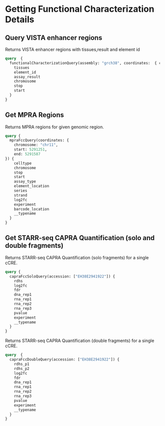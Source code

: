# Getting Functional Characterization Details

## Query VISTA enhancer regions

Returns VISTA enhancer regions with tissues,result and element id 

```graphql
query  {
  functionalCharacterizationQuery(assembly: "grch38", coordinates:  { chromosome: "chr11", start: 5291251, end: 5291587 }) {
    tissues
    element_id
    assay_result
    chromosome
    stop
    start
  }
}
```

## Get MPRA Regions

Returns MPRA regions for given genomic region.

```graphql
query {
  mpraFccQuery(coordinates: {  
    chromosome: "chr11",
    start: 5291251,
    end: 5291587  
}) {
    celltype
    chromosome
    stop
    start
    assay_type
    element_location
    series
    strand
    log2fc
    experiment
    barcode_location
    __typename
  }
}
```


## Get STARR-seq CAPRA Quantification (solo and double fragments)


Returns STARR-seq CAPRA Quantification (solo fragments) for a single cCRE.

```graphql
query {
  capraFccSoloQuery(accession: ["EH38E2941922"]) {
    rdhs
    log2fc
    fdr
    dna_rep1
    rna_rep1
    rna_rep2
    rna_rep3
    pvalue
    experiment
    __typename
  }
}
```

Returns STARR-seq CAPRA Quantification (double fragments) for a single cCRE.

```graphql
query  {
  capraFccDoubleQuery(accession: ["EH38E2941922"]) {
    rdhs_p1
    rdhs_p2
    log2fc
    fdr
    dna_rep1
    rna_rep1
    rna_rep2
    rna_rep3
    pvalue
    experiment
    __typename
  }
}
```

<br />
